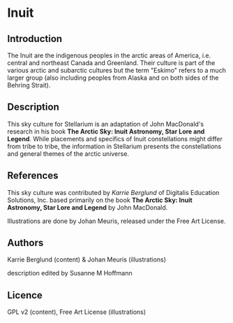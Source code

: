 # Inuit

## Introduction

The Inuit are the indigenous peoples in the arctic areas of America, i.e. central and northeast Canada and Greenland. Their culture is part of the various arctic and subarctic cultures but the term "Eskimo" refers to a much larger group (also including peoples from Alaska and on both sides of the Behring Strait).

## Description

 This sky culture for Stellarium is an adaptation of John MacDonald's research in his book __The Arctic Sky: Inuit Astronomy, Star Lore and Legend__. While placements and specifics of Inuit constellations might differ from tribe to tribe, the information in Stellarium presents the constellations and general themes of the arctic universe.

## References

This sky culture was contributed by _Karrie Berglund_ of Digitalis Education Solutions, Inc. based primarily on the book __The Arctic Sky: Inuit Astronomy, Star Lore and Legend__ by John MacDonald.

Illustrations are done by Johan Meuris, released under the Free Art License.

## Authors

Karrie Berglund (content) & Johan Meuris (illustrations)

description edited by Susanne M Hoffmann

## Licence

GPL v2 (content), Free Art License (illustrations)
